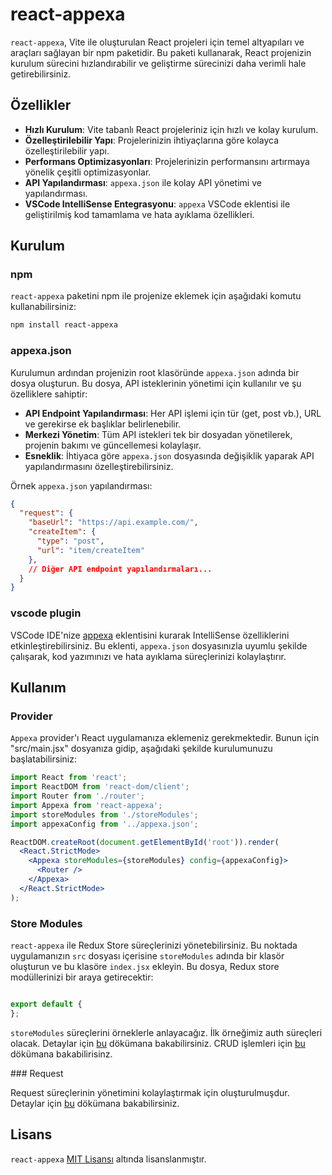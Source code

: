 # react-appexa

`react-appexa`, Vite ile oluşturulan React projeleri için temel altyapıları ve araçları sağlayan bir npm paketidir. Bu paketi kullanarak, React projenizin kurulum sürecini hızlandırabilir ve geliştirme sürecinizi daha verimli hale getirebilirsiniz.

## Özellikler

- **Hızlı Kurulum**: Vite tabanlı React projeleriniz için hızlı ve kolay kurulum.
- **Özelleştirilebilir Yapı**: Projelerinizin ihtiyaçlarına göre kolayca özelleştirilebilir yapı.
- **Performans Optimizasyonları**: Projelerinizin performansını artırmaya yönelik çeşitli optimizasyonlar.
- **API Yapılandırması**: `appexa.json` ile kolay API yönetimi ve yapılandırması.
- **VSCode IntelliSense Entegrasyonu**: `appexa` VSCode eklentisi ile geliştirilmiş kod tamamlama ve hata ayıklama özellikleri.

## Kurulum

### npm
`react-appexa` paketini npm ile projenize eklemek için aşağıdaki komutu kullanabilirsiniz:

```bash
npm install react-appexa
```

### appexa.json
Kurulumun ardından projenizin root klasöründe `appexa.json` adında bir dosya oluşturun. Bu dosya, API isteklerinin yönetimi için kullanılır ve şu özelliklere sahiptir:

- **API Endpoint Yapılandırması**: Her API işlemi için tür (get, post vb.), URL ve gerekirse ek başlıklar belirlenebilir.
- **Merkezi Yönetim**: Tüm API istekleri tek bir dosyadan yönetilerek, projenin bakımı ve güncellemesi kolaylaşır.
- **Esneklik**: İhtiyaca göre `appexa.json` dosyasında değişiklik yaparak API yapılandırmasını özelleştirebilirsiniz.

Örnek `appexa.json` yapılandırması:

```json
{
  "request": {
    "baseUrl": "https://api.example.com/",
    "createItem": {
      "type": "post",
      "url": "item/createItem"
    },
    // Diğer API endpoint yapılandırmaları...
  }
}
```

### vscode plugin
VSCode IDE'nize [appexa](https://marketplace.visualstudio.com/items?itemName=371digital.appexa) eklentisini kurarak IntelliSense özelliklerini etkinleştirebilirsiniz. Bu eklenti, `appexa.json` dosyasınızla uyumlu şekilde çalışarak, kod yazımınızı ve hata ayıklama süreçlerinizi kolaylaştırır.

## Kullanım

### Provider
`Appexa` provider'ı React uygulamanıza eklemeniz gerekmektedir. Bunun için "src/main.jsx" dosyanıza gidip, aşağıdaki şekilde kurulumunuzu başlatabilirsiniz:

```jsx
import React from 'react';
import ReactDOM from 'react-dom/client';
import Router from './router';
import Appexa from 'react-appexa';
import storeModules from './storeModules';
import appexaConfig from '../appexa.json';

ReactDOM.createRoot(document.getElementById('root')).render(
  <React.StrictMode>
    <Appexa storeModules={storeModules} config={appexaConfig}>
      <Router />
    </Appexa>
  </React.StrictMode>
);
```

### Store Modules
`react-appexa` ile Redux Store süreçlerinizi yönetebilirsiniz. Bu noktada uygulamanızın `src` dosyası içerisine `storeModules` adında bir klasör oluşturun ve bu klasöre `index.jsx` ekleyin. Bu dosya, Redux store modüllerinizi bir araya getirecektir:

```jsx

export default {
};
```

`storeModules` süreçlerini örneklerle anlayacağız. İlk örneğimiz auth süreçleri olacak. Detaylar için [bu](docs/storeModules.md) dökümana bakabilirsiniz. CRUD işlemleri için [bu](docs/storeModulesCrud.md) dökümana bakabilirisinz.


### Request 

Request süreçlerinin yönetimini kolaylaştırmak için oluşturulmuşdur. Detaylar için [bu](docs/request.md) dökümana bakabilirsiniz.

## Lisans

`react-appexa` [MIT Lisansı](LICENSE) altında lisanslanmıştır.